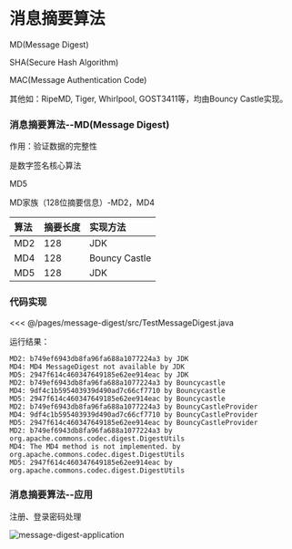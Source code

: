 # 消息摘要算法

MD(Message Digest)

SHA(Secure Hash Algorithm)

MAC(Message Authentication Code)

其他如：RipeMD, Tiger, Whirlpool, GOST3411等，均由Bouncy Castle实现。

### 消息摘要算法--MD(Message Digest)

作用：验证数据的完整性

是数字签名核心算法

MD5

MD家族（128位摘要信息）-MD2，MD4

|算法|摘要长度|实现方法|
|:--|:--|:--|
|MD2|128|JDK|
|MD4|128|Bouncy Castle|
|MD5|128|JDK|

### 代码实现

<<< @/pages/message-digest/src/TestMessageDigest.java

运行结果：

```
MD2: b749ef6943db8fa96fa688a1077224a3 by JDK
MD4: MD4 MessageDigest not available by JDK
MD5: 2947f614c460347649185e62ee914eac by JDK
MD2: b749ef6943db8fa96fa688a1077224a3 by Bouncycastle
MD4: 9df4c1b595403939d490ad7c66cf7710 by Bouncycastle
MD5: 2947f614c460347649185e62ee914eac by Bouncycastle
MD2: b749ef6943db8fa96fa688a1077224a3 by BouncyCastleProvider
MD4: 9df4c1b595403939d490ad7c66cf7710 by BouncyCastleProvider
MD5: 2947f614c460347649185e62ee914eac by BouncyCastleProvider
MD2: b749ef6943db8fa96fa688a1077224a3 by org.apache.commons.codec.digest.DigestUtils
MD4: The MD4 method is not implemented. by org.apache.commons.codec.digest.DigestUtils
MD5: 2947f614c460347649185e62ee914eac by org.apache.commons.codec.digest.DigestUtils
```

### 消息摘要算法--应用

注册、登录密码处理

![message-digest-application](/img/message-digest-application.png)

